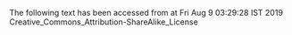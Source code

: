 The following text has been accessed from at Fri Aug 9 03:29:28 IST 2019
Creative_Commons_Attribution-ShareAlike_License
